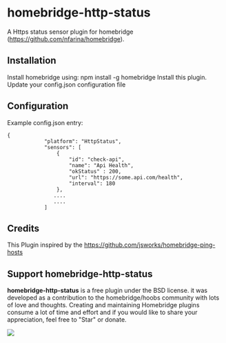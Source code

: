 # homebridge-http-status

A Https status sensor plugin for homebridge (https://github.com/nfarina/homebridge).

## Installation
Install homebridge using: npm install -g homebridge
Install this plugin.
Update your config.json configuration file

## Configuration
Example config.json entry:

```$xslt
{
            "platform": "HttpStatus",
            "sensors": [
                {
                    "id": "check-api",
                    "name": "Api Health",
                    "okStatus" : 200,
                    "url": "https://some.api.com/health",
                    "interval": 180
                },
               ....
               ....
            ]
```

## Credits

This Plugin inspired by the https://github.com/jsworks/homebridge-ping-hosts 


## Support homebridge-http-status

**homebridge-http-status** is a free plugin under the BSD license. it was developed as a contribution to the homebridge/hoobs community with lots of love and thoughts.
Creating and maintaining Homebridge plugins consume a lot of time and effort and if you would like to share your appreciation, feel free to "Star" or donate.

<a target="blank" href="https://www.paypal.me/cojalvo"><img src="https://img.shields.io/badge/PayPal-Donate-blue.svg?logo=paypal"/></a><br>
